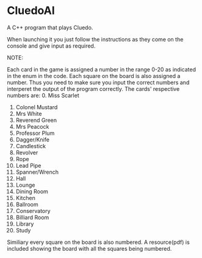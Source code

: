 # CluedoAI
A C++ program that plays Cluedo.

When launching it you just follow the instructions as they come on the console and give input as required.

NOTE:

Each card in the game is assigned a number in the range 0-20 as indicated in the enum in the code. Each square on the board is also assigned a number. Thus you need to make sure you input the correct numbers and interperet the output of the program correctly. The cards' respective numbers are:
0. 	Miss Scarlet
1. 	Colonel Mustard
2. 	Mrs White
3. 	Reverend Green
4.	Mrs Peacock
5. 	Professor Plum 
6.	Dagger/Knife
7.	Candlestick
8.	Revolver
9.	Rope
10.	Lead Pipe
11.	Spanner/Wrench
12.	Hall
13.	Lounge
14.	Dining Room
15.	Kitchen
16.	Ballroom
17.	Conservatory
18.	Billiard Room
19.	Library
20.	Study

Similiary every square on the board is also numbered. A resource(pdf) is included showing the board with all the squares being numbered.
